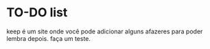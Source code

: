 # TO-DO list 

keep é um site onde você pode adicionar alguns afazeres para poder lembra depois. faça um teste.


